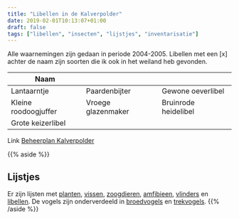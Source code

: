 ```yaml
---
title: "Libellen in de Kalverpolder"
date: 2019-02-01T10:13:07+01:00
draft: false
tags: ["libellen", "insecten", "lijstjes", "inventarisatie"]
---
```


Alle waarnemingen zijn gedaan in periode 2004-2005. 
Libellen met een [x] achter de naam zijn soorten die ik ook in het weiland heb gevonden.<!--more-->

Naam    |      |  &nbsp;
--------|------|------
Lantaarntje | Paardenbijter | Gewone oeverlibel 
Kleine roodoogjuffer | Vroege glazenmaker | Bruinrode heidelibel
Grote keizerlibel | | 

Link [Beheerplan Kalverpolder](https://www.vogelwachtzaanstreek.nl/werkgroepen/docs/beheerplan_kalverpolder.pdf)

{{% aside %}}
## Lijstjes
Er zijn lijsten met [planten](/blog/planten-in-de-kalverpolder/), [vissen](/dieren/vissen-in-de-kalverpolder/), 
[zoogdieren](/dieren/zoogdieren-in-de-kalverpolder/), [amfibieen](/dieren/amfibieen-in-de-kalverpolder/), 
[vlinders](/dieren/vlinders-in-de-kalverpolder/) en [libellen](/dieren/libellen-in-de-kalverpolder/). 
De vogels zijn onderverdeeld in [broedvogels](/dieren/broedvogels-in-de-kalverpolder/) en [trekvogels](/dieren/trekvogels-in-de-kalverpolder/).
{{% /aside %}}